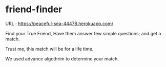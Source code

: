 # friend-finder
URL :
https://peaceful-sea-44478.herokuapp.com/

Find your True Friend, Have them answer few simple questions; and get a match.

Trust me, this match will be for a life time.

We used advance algothrim to determine your match.

